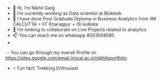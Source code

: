 - 👋 Hi, I’m Nikhil Garg
- 👀 I’m currently working as Data scientist at Bloktrek 
- 🌱 I have done Post Graduate Diploma in Business Analytics from IIM CALCUTTA + IIT Kharagpur + ISI kolkata 
- 💞️ I’m looking to collaborate on Live Projects related to analytics 
- 📫 You can reach me on whatsapp 8003508585
- 
-- You can go through my overall Profile on https://sites.google.com/email.iimcal.ac.in/nikhilsportfolio

- ⚡ Fun fact: Trekking Enthusiast
<!---
nikhilg1210/nikhilg1210 is a ✨ special ✨ repository because its `README.md` (this file) appears on your GitHub profile.
You can click the Preview link to take a look at your changes.
--->
